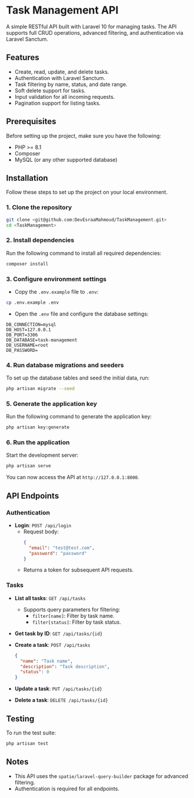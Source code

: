 
# Task Management API

A simple RESTful API built with Laravel 10 for managing tasks. The API supports full CRUD operations, advanced filtering, and authentication via Laravel Sanctum.

## Features

- Create, read, update, and delete tasks.
- Authentication with Laravel Sanctum.
- Task filtering by name, status, and date range.
- Soft delete support for tasks.
- Input validation for all incoming requests.
- Pagination support for listing tasks.

## Prerequisites

Before setting up the project, make sure you have the following:

- PHP >= 8.1
- Composer
- MySQL (or any other supported database)

## Installation

Follow these steps to set up the project on your local environment.

### 1. Clone the repository

```bash
git clone <git@github.com:DevEsraaMahmoud/TaskManagement.git>
cd <TaskManagement>
```

### 2. Install dependencies

Run the following command to install all required dependencies:

```bash
composer install
```

### 3. Configure environment settings

- Copy the `.env.example` file to `.env`:

```bash
cp .env.example .env
```

- Open the `.env` file and configure the database settings:

```env
DB_CONNECTION=mysql
DB_HOST=127.0.0.1
DB_PORT=3306
DB_DATABASE=task-management
DB_USERNAME=root
DB_PASSWORD=
```

### 4. Run database migrations and seeders

To set up the database tables and seed the initial data, run:

```bash
php artisan migrate --seed
```

### 5. Generate the application key

Run the following command to generate the application key:

```bash
php artisan key:generate
```

### 6. Run the application

Start the development server:

```bash
php artisan serve
```

You can now access the API at `http://127.0.0.1:8000`.

## API Endpoints

### Authentication

- **Login**: `POST /api/login`
  - Request body:
    ```json
    {
      "email": "test@test.com",
      "password": "password"
    }
    ```
  - Returns a token for subsequent API requests.

### Tasks

- **List all tasks**: `GET /api/tasks`
  - Supports query parameters for filtering:
    - `filter[name]`: Filter by task name.
    - `filter[status]`: Filter by task status.

- **Get task by ID**: `GET /api/tasks/{id}`

- **Create a task**: `POST /api/tasks`
  ```json
  {
    "name": "Task name",
    "description": "Task description",
    "status": 0
  }
  ```

- **Update a task**: `PUT /api/tasks/{id}`

- **Delete a task**: `DELETE /api/tasks/{id}`

## Testing

To run the test suite:
```bash
php artisan test
```

## Notes

- This API uses the `spatie/laravel-query-builder` package for advanced filtering.
- Authentication is required for all endpoints.
